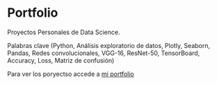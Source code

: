 # Portfolio

Proyectos Personales de Data Science.

Palabras clave (Python, Análisis exploratorio de datos, Plotly, Seaborn, Pandas, Redes convolucionales, VGG-16, ResNet-50, TensorBoard, Accuracy, Loss, Matriz de confusión)

Para ver los poryectso accede a [mi portfolio](https://sonimik13.github.io/portfolio/)
